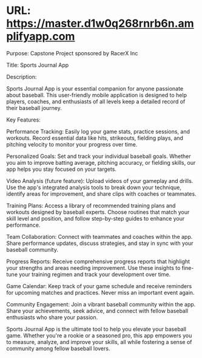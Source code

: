 # URL: https://master.d1w0q268rnrb6n.amplifyapp.com 

Purpose: Capstone Project sponsored by RacerX Inc

Title: Sports Journal App

Description:

Sports Journal App is your essential companion for anyone passionate about baseball. This user-friendly mobile application is designed to help players, coaches, and enthusiasts of all levels keep a detailed record of their baseball journey.

Key Features:

Performance Tracking: Easily log your game stats, practice sessions, and workouts. Record essential data like hits, strikeouts, fielding plays, and pitching velocity to monitor your progress over time.

Personalized Goals: Set and track your individual baseball goals. Whether you aim to improve batting average, pitching accuracy, or fielding skills, our app helps you stay focused on your targets.

Video Analysis (future feature): Upload videos of your gameplay and drills. Use the app's integrated analysis tools to break down your technique, identify areas for improvement, and share clips with coaches or teammates.

Training Plans: Access a library of recommended training plans and workouts designed by baseball experts. Choose routines that match your skill level and position, and follow step-by-step guides to enhance your performance.

Team Collaboration: Connect with teammates and coaches within the app. Share performance updates, discuss strategies, and stay in sync with your baseball community.

Progress Reports: Receive comprehensive progress reports that highlight your strengths and areas needing improvement. Use these insights to fine-tune your training regimen and track your development over time.

Game Calendar: Keep track of your game schedule and receive reminders for upcoming matches and practices. Never miss an important event again.

Community Engagement: Join a vibrant baseball community within the app. Share your achievements, seek advice, and connect with fellow baseball enthusiasts who share your passion.

Sports Journal App is the ultimate tool to help you elevate your baseball game. Whether you're a rookie or a seasoned pro, this app empowers you to measure, analyze, and improve your skills, all while fostering a sense of community among fellow baseball lovers.
